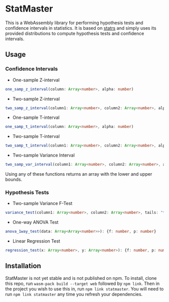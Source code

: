 # StatMaster

This is a WebAssembly library for performing hypothesis tests and confidence intervals in statistics. It is based on [statrs](https://crates.io/crates/statrs) and simply uses its provided distributions to compute hypothesis tests and confidence intervals.

## Usage
### Confidence Intervals
- One-sample Z-interval
```ts
one_samp_z_interval(column: Array<number>, alpha: number)
```
- Two-sample Z-interval
```ts
two_samp_z_interval(column1: Array<number>, column2: Array<number>, alpha: number)
```
- One-sample T-interval
```ts
one_samp_t_interval(column: Array<number>, alpha: number)
```
- Two-sample T-interval
```ts
two_samp_t_interval(column1: Array<number>, column2: Array<number>, alpha: number)
```
- Two-sample Variance Interval
```ts
two_samp_var_interval(column1: Array<number>, column2: Array<number>, alpha: number)
```

Using any of these functions returns an array with the lower and upper bounds.

### Hypothesis Tests
- Two-sample Variance F-Test
```ts
variance_test(column1: Array<number>, column2: Array<number>, tails: "two-sided" | "less" | "greater"): {f: number, p: number}
```
- One-way ANOVA Test
```ts
anova_1way_test(data: Array<Array<number>>): {f: number, p: number}
```
- Linear Regression Test
```ts
regression_test(x: Array<number>, y: Array<number>): {f: number, p: number}
```

## Installation
StatMaster is not yet stable and is not published on npm. To install, clone this repo, run ```wasm-pack build --target web``` followed by ```npm link```. Then in the project you wish to use this in, run ```npm link statmaster```. You will need to run ```npm link statmaster``` any time you refresh your dependencies.
